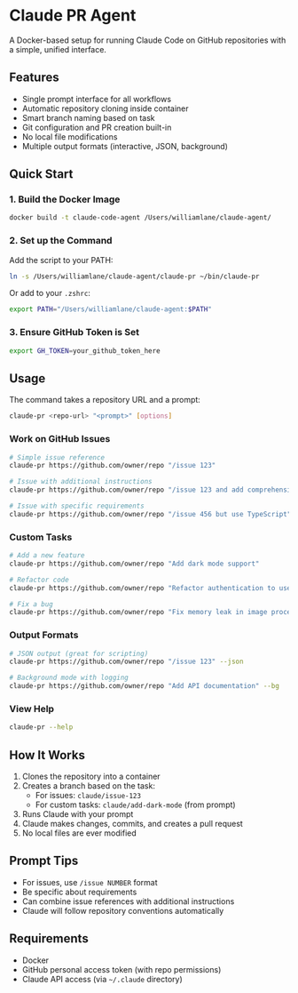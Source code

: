 # Claude PR Agent

A Docker-based setup for running Claude Code on GitHub repositories with a simple, unified interface.

## Features

- Single prompt interface for all workflows
- Automatic repository cloning inside container
- Smart branch naming based on task
- Git configuration and PR creation built-in
- No local file modifications
- Multiple output formats (interactive, JSON, background)

## Quick Start

### 1. Build the Docker Image

```bash
docker build -t claude-code-agent /Users/williamlane/claude-agent/
```

### 2. Set up the Command

Add the script to your PATH:

```bash
ln -s /Users/williamlane/claude-agent/claude-pr ~/bin/claude-pr
```

Or add to your `.zshrc`:

```bash
export PATH="/Users/williamlane/claude-agent:$PATH"
```

### 3. Ensure GitHub Token is Set

```bash
export GH_TOKEN=your_github_token_here
```

## Usage

The command takes a repository URL and a prompt:

```bash
claude-pr <repo-url> "<prompt>" [options]
```

### Work on GitHub Issues

```bash
# Simple issue reference
claude-pr https://github.com/owner/repo "/issue 123"

# Issue with additional instructions
claude-pr https://github.com/owner/repo "/issue 123 and add comprehensive tests"

# Issue with specific requirements
claude-pr https://github.com/owner/repo "/issue 456 but use TypeScript"
```

### Custom Tasks

```bash
# Add a new feature
claude-pr https://github.com/owner/repo "Add dark mode support"

# Refactor code
claude-pr https://github.com/owner/repo "Refactor authentication to use JWT"

# Fix a bug
claude-pr https://github.com/owner/repo "Fix memory leak in image processing"
```

### Output Formats

```bash
# JSON output (great for scripting)
claude-pr https://github.com/owner/repo "/issue 123" --json

# Background mode with logging
claude-pr https://github.com/owner/repo "Add API documentation" --bg
```

### View Help

```bash
claude-pr --help
```

## How It Works

1. Clones the repository into a container
2. Creates a branch based on the task:
   - For issues: `claude/issue-123`
   - For custom tasks: `claude/add-dark-mode` (from prompt)
3. Runs Claude with your prompt
4. Claude makes changes, commits, and creates a pull request
5. No local files are ever modified

## Prompt Tips

- For issues, use `/issue NUMBER` format
- Be specific about requirements
- Can combine issue references with additional instructions
- Claude will follow repository conventions automatically

## Requirements

- Docker
- GitHub personal access token (with repo permissions)
- Claude API access (via `~/.claude` directory)